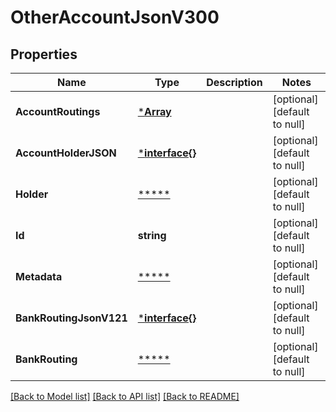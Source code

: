 # OtherAccountJsonV300

## Properties
Name | Type | Description | Notes
------------ | ------------- | ------------- | -------------
**AccountRoutings** | [***Array**](array.md) |  | [optional] [default to null]
**AccountHolderJSON** | [***interface{}**](interface{}.md) |  | [optional] [default to null]
**Holder** | [*****](.md) |  | [optional] [default to null]
**Id** | **string** |  | [optional] [default to null]
**Metadata** | [*****](.md) |  | [optional] [default to null]
**BankRoutingJsonV121** | [***interface{}**](interface{}.md) |  | [optional] [default to null]
**BankRouting** | [*****](.md) |  | [optional] [default to null]

[[Back to Model list]](../README.md#documentation-for-models) [[Back to API list]](../README.md#documentation-for-api-endpoints) [[Back to README]](../README.md)

